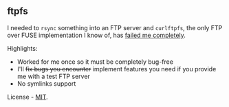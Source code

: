 ftpfs
-----

I needed to `rsync` something into an FTP server and `curlftpfs`, the only
FTP over FUSE implementation I know of, has [failed me
completely](https://bugs.launchpad.net/ubuntu/+source/curlftpfs/+bug/888153).

Highlights:

- Worked for me once so it must be completely bug-free
- I'll ~~fix bugs you encounter~~ implement features you need
  if you provide me with a test FTP server
- No symlinks support

License - [MIT](LICENSE.md).
